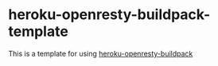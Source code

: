 # heroku-openresty-buildpack-template

This is a template for using [heroku-openresty-buildpack](https://github.com/geoffleyland/heroku-buildpack-openresty)
